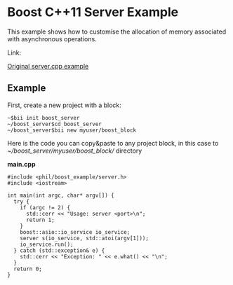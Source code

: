 Boost C++11 Server Example
============================

This example shows how to customise the allocation of memory associated with asynchronous operations.

Link:

[Original server.cpp example](http://www.boost.org/doc/libs/1_55_0/doc/html/boost_asio/example/cpp11/allocation/server.cpp)


Example
---------
First, create a new project with a block:

	~$bii init boost_server
	~/boost_server$cd boost_server
	~/boost_server$bii new myuser/boost_block

Here is the code you can copy&paste to any project block, in this case to *~/boost\_server/myuser/boost\_block/* directory

**main.cpp**

	#include <phil/boost_example/server.h>
	#include <iostream>

	int main(int argc, char* argv[]) {
	  try {
	    if (argc != 2) {
	      std::cerr << "Usage: server <port>\n";
	      return 1;
	    }
	    boost::asio::io_service io_service;
	    server s(io_service, std::atoi(argv[1]));
	    io_service.run();
	  } catch (std::exception& e) {
	    std::cerr << "Exception: " << e.what() << "\n";
	  }
	  return 0;
	}
